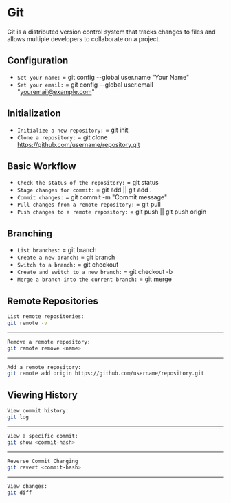 # Git

Git is a distributed version control system that tracks changes to files and allows multiple developers to collaborate on a project.

## Configuration

- `Set your name:` = git config --global user.name "Your Name"
- `Set your email:` = git config --global user.email "youremail@example.com"

## Initialization

- `Initialize a new repository:` = git init
- `Clone a repository:` = git clone https://github.com/username/repository.git

## Basic Workflow

- `Check the status of the repository:` = git status
- `Stage changes for commit:` = git add <file> || git add .
- `Commit changes:` = git commit -m "Commit message"
- `Pull changes from a remote repository:` = git pull
- `Push changes to a remote repository:` = git push || git push origin <branch-name>

## Branching

- `List branches:` = git branch
- `Create a new branch:` = git branch <branch-name>
- `Switch to a branch:` = git checkout <branch-name>
- `Create and switch to a new branch:` = git checkout -b <branch-name>
- `Merge a branch into the current branch:` = git merge <branch-name>

## Remote Repositories

```bash
List remote repositories:
git remote -v
```

---

```bash
Remove a remote repository:
git remote remove <name>
```

---

```bash
Add a remote repository:
git remote add origin https://github.com/username/repository.git
```

## Viewing History

```bash
View commit history:
git log
```

---

```bash
View a specific commit:
git show <commit-hash>
```

---

```bash
Reverse Commit Changing
git revert <commit-hash>
```

---

```bash
View changes:
git diff
```
